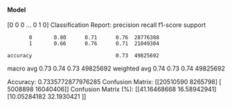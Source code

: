 #### Model
[0 0 0 ... 0 1 0]
Classification Report:
              precision    recall  f1-score   support

           0       0.80      0.71      0.76  28776388
           1       0.66      0.76      0.71  21049304

    accuracy                           0.73  49825692
   macro avg       0.73      0.74      0.73  49825692
weighted avg       0.74      0.73      0.74  49825692

Accuracy: 0.7335772877976285
Confusion Matrix:
[[20510590  8265798]
 [ 5008898 16040406]]
Confusion Matrix (%):
[[41.16468668 16.58942941]
 [10.05284182 32.1930421 ]]
